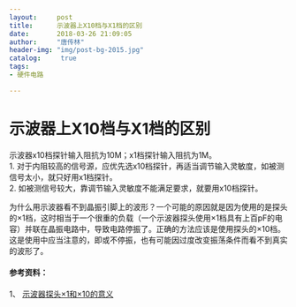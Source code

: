 ```yaml
---
layout:		post
title: 		示波器上X10档与X1档的区别
date: 		2018-03-26 21:09:05
author:		"唐传林"
header-img: "img/post-bg-2015.jpg"
catalog:	 true
tags:
- 硬件电路

---
```

#  示波器上X10档与X1档的区别

示波器x10档探针输入阻抗为10M；x1档探针输入阻抗为1M。  
1\. 对于内阻较高的信号源，应优先选x10档探针，再适当调节输入灵敏度，如被测信号太小，就只好用x1档探针。  
2\. 如被测信号较大，靠调节输入灵敏度不能满足要求，就要用x10档探针。

为什么用示波器看不到晶振引脚上的波形？一个可能的原因就是因为使用的是探头的×1档，这时相当于一个很重的负载（一个示波器探头使用×1档具有上百pF的电容）并联在晶振电路中，导致电路停振了。正确的方法应该是使用探头的×10档。这是使用中应当注意的，即或不停振，也有可能因过度改变振荡条件而看不到真实的波形了。

####  参考资料：

1、 [ 示波器探头×1和×10的意义 ](https://blog.csdn.net/kevinhg/article/details/8461424)

